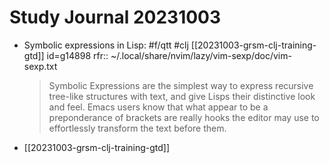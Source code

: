 # Study Journal 20231003

- Symbolic expressions in Lisp: #f/qtt #clj [[20231003-grsm-clj-training-gtd]] id=g14898
	rfr:: ~/.local/share/nvim/lazy/vim-sexp/doc/vim-sexp.txt
	> Symbolic Expressions are the simplest way to express recursive tree-like
	> structures with text, and give Lisps their distinctive look and feel. Emacs
	> users know that what appear to be a preponderance of brackets are really hooks
	> the editor may use to effortlessly transform the text before them.
- [[20231003-grsm-clj-training-gtd]]
